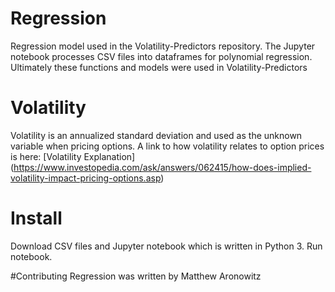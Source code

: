 # Regression
Regression model used in the Volatility-Predictors repository.  The Jupyter notebook processes CSV files 
into dataframes for polynomial regression.  Ultimately these functions and models were 
used in Volatility-Predictors

# Volatility
Volatility is an annualized standard deviation and used as the unknown variable when pricing options. 
A link to how volatility relates to option prices is here: 
[Volatility Explanation] (https://www.investopedia.com/ask/answers/062415/how-does-implied-volatility-impact-pricing-options.asp)

# Install
Download CSV files and Jupyter notebook which is written in Python 3.  Run notebook.  

#Contributing
Regression was written by Matthew Aronowitz

